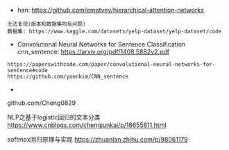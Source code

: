 - han: https://github.com/ematvey/hierarchical-attention-networks
~~~shell
无法复现(版本和数据集均有问题)
数据集: https://www.kaggle.com/datasets/yelp-dataset/yelp-dataset/code

~~~

- Convolutional Neural Networks for Sentence Classification
cnn_sentence: https://arxiv.org/pdf/1408.5882v2.pdf
~~~shell
https://paperswithcode.com/paper/convolutional-neural-networks-for-sentence#code
https://github.com/yoonkim/CNN_sentence
~~~

- 
github.com/Cheng0829

NLP之基于logistic回归的文本分类 https://www.cnblogs.com/chengjunkai/p/16655811.html

softmax回归原理与实现 https://zhuanlan.zhihu.com/p/98061179
